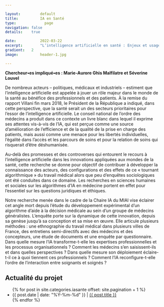 ```yaml
---

layout:			default
title:  		IA en Santé
type:			  page
navigation: false
details:    true

date:   		2022-03-22
excerpt: 		"L’intelligence artificielle en santé : Enjeux et usages des algorithmes d’aide à la décision dans le travail médical"
gradient: 	2
image: 			header-1.jpg

---
```


**Chercheur•es impliqué•es : Marie-Aurore Ghis Malfilatre et Séverine Louvel**

De nombreux acteurs – politiques, médicaux et industriels – estiment que l’intelligence artificielle est appelée à jouer un rôle majeur dans le monde de la santé au bénéfice des professionnels et des patients. À la remise du rapport Villani fin mars 2018, le Président de la République a indiqué, dans cette perspective, que la santé serait un des secteurs prioritaires pour l’essor de l’intelligence artificielle. Le conseil national de l’ordre des médecins a produit dans ce contexte un livre blanc dans lequel il exprime ses attentes vis-à-vis de l’IA, qui est perçue comme une source d’amélioration de l’efficience et de la qualité de la prise en charge des patients, mais aussi comme une menace pour les libertés individuelles, l’égalité dans l’accès et les parcours de soins et pour la relation de soins qui risquerait d’être déshumanisée.

Au-delà des promesses et des controverses qui entourent le recours à l’intelligence artificielle dans les innovations appliquées aux mondes de la santé, cette recherche se donne pour objectif de contribuer à développer la connaissance des acteurs, des configurations et des effets de ce « tournant algorithmique » du travail médical alors que peu d’enquêtes sociologiques ont été conduites dans ce domaine. Les recherches en sciences humaines et sociales sur les algorithmes d’IA en médecine portent en effet pour l’essentiel sur les questions juridiques et éthiques.

Notre recherche menée dans le cadre de la Chaire IA du MIAI vise éclairer cet angle mort depuis l’étude du développement expérimental d’un algorithme d’aide à la décision médicale au sein d’un groupe de médecins généralistes. L’enquête porte sur la dynamique de cette innovation, depuis sa genèse jusqu’à sa conception et sa mise en œuvre. Elle articule plusieurs méthodes : une ethnographie du travail médical dans plusieurs villes de France, des entretiens semi-directifs avec des médecins et des concepteurs, une étude de documents et une enquête par questionnaire. Dans quelle mesure l’IA transforme-t-elle les expertises professionnelles et les processus organisationnels ? Comment les médecins s’en saisissent-ils et dans quelles perspectives ? Dans quelle mesure son déploiement éclaire-t-il ce à quoi tiennent ces professionnels ? Comment l’IA reconfigure-t-elle l’ordre de l’interaction entre soignants et soignés ?

## Actualité du projet

<ul class="post-list">
        {% for post in site.categories.iasante offset: site.pagination + 1 %}
                <li><span class="date">{{ post.date | date: "%Y-%m-%d" }}</span> | <a class="link" href="{{ post.url | relative_url }}">{{ post.title }}</a></li>
        {% endfor %}
</ul>

